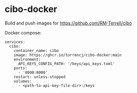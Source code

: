 # cibo-docker
Build and push images for https://github.com/RM-Terrell/cibo

Docker compose:
```
services:
  cibo:
    container_name: cibo
    image: https://ghcr.io/torrencj/cibo-docker:main
    environment:
      API_KEYS_CONFIG_PATH: '/keys/api_keys.toml'
    ports:
      - '8000:8000'
    restart: unless-stopped
    volumes:
      - <path-to-api-key-file-dir>:/keys
```
